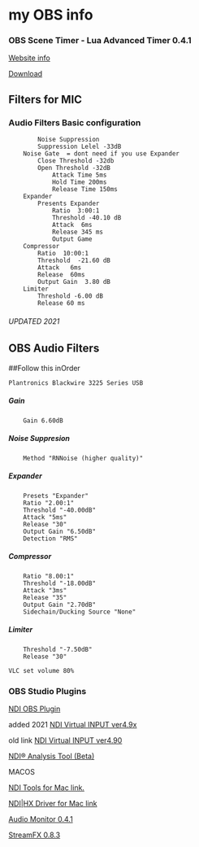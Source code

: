 # my OBS info


### OBS Scene Timer - Lua Advanced Timer 0.4.1

[Website info](https://obsproject.com/forum/threads/advanced-timer.81539/page-2)

[Download](https://obsproject.com/forum/resources/advanced-timer.637/download)


## Filters for MIC

### Audio Filters Basic configuration
```
        Noise Suppression
		Suppression Lelel -33dB
	Noise Gate  = dont need if you use Expander
		Close Threshold -32db
		Open Threshold -32dB
			Attack Time 5ms
			Hold Time 200ms
			Release Time 150ms
	Expander
		Presents Expander
			Ratio  3:00:1
			Threshold -40.10 dB
			Attack  6ms
			Release 345 ms
			Output Game
	Compressor
		Ratio  10:00:1
		Threshold  -21.60 dB
		Attack   6ms
		Release  60ms
		Output Gain  3.80 dB
	Limiter
		Threshold -6.00 dB
		Release 60 ms
```
###### UPDATED 2021
## OBS Audio Filters

##Follow this inOrder
```
Plantronics Blackwire 3225 Series USB
```
##### Gain
``` 
	Gain 6.60dB
```

##### Noise Suppresion
``` 
	Method "RNNoise (higher quality)" 
```
##### Expander
```
	Presets "Expander"
	Ratio "2.00:1"
	Threshold "-40.00dB"
	Attack "5ms"
	Release "30"
	Output Gain "6.50dB"
	Detection "RMS" 
```
##### Compressor
```
	Ratio "8.00:1"
	Threshold "-18.00dB"
	Attack "3ms"
	Release "35"
	Output Gain "2.70dB"
	Sidechain/Ducking Source "None"
```
##### Limiter
````
	Threshold "-7.50dB"
	Release "30"
````

```
VLC set volume 80%
```

### OBS Studio Plugins
[NDI OBS Plugin](https://github.com/Palakis/obs-ndi/releases/tag/4.9.1)

added 2021
[NDI Virtual INPUT ver4.9x](https://downloads.ndi.tv/Tools/NDI%204%20Tools.exe)

old link
[NDI Virtual INPUT ver4.90](https://b0e4fe3766b8739d74f9-437b8dd50f60b69cf0974b538e50585b.ssl.cf1.rackcdn.com/Utilities/NDI_Tools/NDI%204%20Tools.exe)

[NDI® Analysis Tool (Beta)](https://downloads.ndi.tv/Tools/NDI%204%20Analysis%20BETA.exe)

MACOS

[NDI Tools for Mac link. ](https://b0e4fe3766b8739d74f9-437b8dd50f60b69cf0974b538e50585b.ssl.cf1.rackcdn.com/Utilities/SDK/NDI_SDK_Mac/NewTekNDIToolsForMacOS.dmg)

[NDI|HX Driver for Mac link](https://077331edbcb8e68d212a-bfe57ec74076e9cb0c74346d8bd35c21.ssl.cf1.rackcdn.com/NDIHX/OSX/NewTekNDIHXDriverForMacOS.dmg)

[Audio Monitor 0.4.1](https://obsproject.com/forum/resources/audio-monitor.1186/)

[StreamFX 0.8.3](https://github.com/Xaymar/obs-StreamFX/releases/download/0.8.3/streamfx-windows2019-0.8.3.0-ee225959.exe)
``` https://github.com/Xaymar/obs-StreamFX/releases/tag/0.8.3
```
